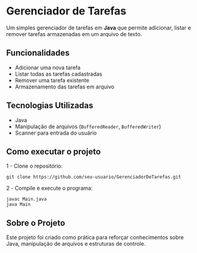# Gerenciador de Tarefas

Um simples gerenciador de tarefas em **Java** que permite adicionar, listar e remover tarefas armazenadas em um arquivo de texto.

## Funcionalidades  
- Adicionar uma nova tarefa  
- Listar todas as tarefas cadastradas  
- Remover uma tarefa existente  
- Armazenamento das tarefas em arquivo  

## Tecnologias Utilizadas  
- Java  
- Manipulação de arquivos (`BufferedReader`, `BufferedWriter`)  
- Scanner para entrada do usuário  

## Como executar o projeto  
1 - Clone o repositório: 
```
git clone https://github.com/seu-usuario/GerenciadorDeTarefas.git
```
2️ - Compile e execute o programa:  
```
javac Main.java
java Main
```
## Sobre o Projeto 
Este projeto foi criado como prática para reforçar conhecimentos sobre Java, manipulação de arquivos e estruturas de controle.  
